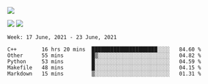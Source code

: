 ![](https://github-profile-summary-cards.vercel.app/api/cards/profile-details?username=nic-obert&theme=monokai)

![](https://github-profile-summary-cards.vercel.app/api/cards/stats?username=nic-obert&theme=monokai)
![](https://github-profile-summary-cards.vercel.app/api/cards/most-commit-language?username=nic-obert&theme=monokai)

<!--START_SECTION:waka-->
```text
Week: 17 June, 2021 - 23 June, 2021

C++        16 hrs 20 mins  █████████████████████░░░░   84.60 % 
Other      55 mins         █▒░░░░░░░░░░░░░░░░░░░░░░░   04.82 % 
Python     53 mins         █░░░░░░░░░░░░░░░░░░░░░░░░   04.59 % 
Makefile   48 mins         █░░░░░░░░░░░░░░░░░░░░░░░░   04.15 % 
Markdown   15 mins         ▒░░░░░░░░░░░░░░░░░░░░░░░░   01.31 % 
```
<!--END_SECTION:waka-->
